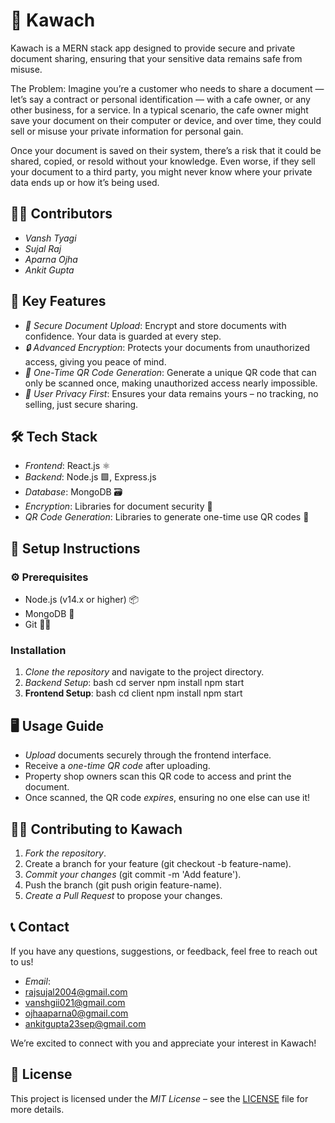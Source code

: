 # 🚀 Kawach

Kawach is a MERN stack app designed to provide secure and private document sharing, ensuring that your sensitive data remains safe from misuse.

The Problem:
Imagine you’re a customer who needs to share a document — let’s say a contract or personal identification — with a cafe owner, or any other business, for a service. In a typical scenario, the cafe owner might save your document on their computer or device, and over time, they could sell or misuse your private information for personal gain.

Once your document is saved on their system, there’s a risk that it could be shared, copied, or resold without your knowledge. Even worse, if they sell your document to a third party, you might never know where your private data ends up or how it’s being used.

## 👨‍💻 Contributors
- *Vansh Tyagi*
- *Sujal Raj*
- *Aparna Ojha*
- *Ankit Gupta*


## 🌟 Key Features
- *📄 Secure Document Upload*: Encrypt and store documents with confidence. Your data is guarded at every step.
- *🔒 Advanced Encryption*: Protects your documents from unauthorized access, giving you peace of mind.
- *📱 One-Time QR Code Generation*: Generate a unique QR code that can only be scanned once, making unauthorized access nearly impossible.
- *🔑 User Privacy First*: Ensures your data remains yours – no tracking, no selling, just secure sharing.

## 🛠 Tech Stack
- *Frontend*: React.js ⚛
- *Backend*: Node.js 🟩, Express.js
- *Database*: MongoDB 🗃
- *Encryption*: Libraries for document security 🔐
- *QR Code Generation*: Libraries to generate one-time use QR codes 📸

## 🔧 Setup Instructions

### ⚙ Prerequisites
- Node.js (v14.x or higher) 📦
- MongoDB 🌱
- Git 🧑‍💻

### Installation

1. *Clone the repository* and navigate to the project directory.
2. *Backend Setup*:
   bash
   cd server
   npm install
   npm start
3. **Frontend Setup**:
   bash
   cd client
   npm install
   npm start

  ## 🖥 Usage Guide
- *Upload* documents securely through the frontend interface.
- Receive a *one-time QR code* after uploading.
- Property shop owners scan this QR code to access and print the document.
- Once scanned, the QR code *expires*, ensuring no one else can use it!

## 👨‍💻 Contributing to Kawach
1. *Fork the repository*.
2. Create a branch for your feature (git checkout -b feature-name).
3. *Commit your changes* (git commit -m 'Add feature').
4. Push the branch (git push origin feature-name).
5. *Create a Pull Request* to propose your changes.

## 📞 Contact
If you have any questions, suggestions, or feedback, feel free to reach out to us!

- *Email*:
- [rajsujal2004@gmail.com](rajsujal2004@gmail.com)
- [vanshgii021@gmail.com](vanshgii021@gmail.com)
- [ojhaaparna0@gmail.com](ojhaaparna0@gmail.com)
- [ankitgupta23sep@gmail.com](ankitgupta23sep@gmail.com)

We’re excited to connect with you and appreciate your interest in Kawach!

## 📜 License
This project is licensed under the *MIT License* – see the [LICENSE](./LICENSE) file for more details.
